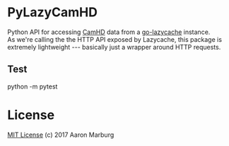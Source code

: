 # PyLazyCamHD

Python API for accessing [CamHD](http://novae.ocean.washington.edu/story/Ashes_CAMHD_Live) data from a  [go-lazycache](https://github.com/amarburg/go-lazycache) instance.   
As we're calling the the HTTP API exposed by Lazycache, this package is extremely
lightweight  --- basically just a wrapper around HTTP requests.

## Test

   python -m pytest


# License

[MIT License](LICENSE) (c) 2017 Aaron Marburg
